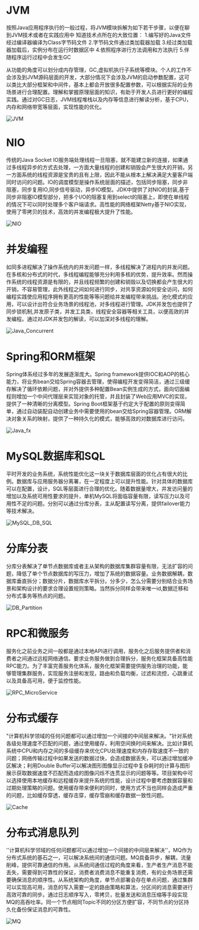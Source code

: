 # JVM

按照Java应用程序执行的一般过程，将JVM模块拆解为如下若干步骤，以便在聊到JVM技术或者在实践应用中
知道技术点所在的大致位置：
1.编写好的Java文件经过编译器编译为Class字节码文件
2.字节码文件通过类加载器加载
3.经过类加载器加载后，实例分布在运行时数据区中
4.依照程序进行方法调用和方法执行
5.伴随程序运行过程中会发生GC

从功能的角度可以划分成内存管理，GC,虚拟机执行子系统等模块。个人的工作不会涉及到JVM源码层面的开发，大部分情况下会涉及JVM的启动参数配置，这可以类比大部分框架和中间件，基本上都会开放很多配置参数，可以根据实际的业务场景进行合理配置。理解和掌握原理层面的知识，有助于开发人员进行更好的编程实践。通过对GC日志，JVM线程堆栈以及内存等信息进行解读分析，基于CPU，内存和网络带宽等层面，实现性能的优化。

![JVM](images/JVM.png)

# NIO

传统的Java Socket IO服务端处理线程一旦阻塞，就不能建立新的连接，如果通过多线程异步的方式去处理，一方面大量线程的创建和销毁会产生很大的开销，另一方面系统的线程资源是宝贵的且有上限，因此不能从根本上解决满足大量客户端同时访问的问题。IO的调度模型是操作系统层面的描述，包括同步阻塞，同步非阻塞，同步复用IO,同步信号驱动，异步IO模型。JDK中提供了对NIO的封装,基于同步非阻塞IO模型部分，把多个I/O的阻塞复用到select的阻塞上，即使在单线程的情况下可以同时处理多个客户端请求。高性能的网络框架Netty基于NIO实现，使用了零拷贝的技术，高效的并发编程极大提升了性能。

![NIO](images/NIO.png)

# 并发编程

如同多进程解决了操作系统内的并发问题一样，多线程解决了进程内的并发问题。在多核和分布式的时代，多线程编程能够充分利用多核的优势，提升效率。然而操作系统的线程资源是有限的，并且线程频繁的创建和销毁以及切换都会产生很大的开销，不容易管理，此外线程之间如何进行同步，对共享资源如何安全访问，如何编程实践使应用程序拥有更高的性能等等问题给并发编程带来挑战。池化模式的应用，可以设计出符合业务场景的线程池，对多线程进行管理。JDK并发包也提供了同步锁机制,并发原子类，并发工具类，线程安全容器等相关工具，以便高效的并发编程。通过对JDK并发包的解读，可以加深对多线程的理解。

![Java_Concurrent](images/Java_Concurrent.png)

# Spring和ORM框架

Spring体系经过多年的发展逐渐庞大。Spring framework提供IOC和AOP的核心能力，将业务bean交给Spring容器去管理，使得编程开发变得简洁，通过三级缓存解决了循环依赖问题，并对外提供多种配置Bean实例生成的方式，面向切面编程则增加一个中间代理层来实现对象的托管，并且封装了Web应用MVC的实现，提供了一种清晰的分离模型。Spring Boot框架基于约定大于配置的原则变得简单，通过自动装配自动创建业务中需要使用的bean交给Spring容器管理。ORM解决对象关系的映射，提供了一种持久化的模式，能够高效的对数据库进行访问。

![Java_fx](images/Java_fx.png)

# MySQL数据库和SQL

平时开发的业务系统，系统性能优化这一块关于数据库层面的优化占有很大的比例。数据库与应用服务器分离署，在一定程度上可以提升性能。针对具体的数据库可以在配置，设计，SQL等层面进行合理的优化。随着数据量增大，并发访问量的增加以及系统可用性要求的提升，单机MySQL将面临容量有限，读写压力以及可用性不足的问题。分别可以通过分库分表，主从配置读写分离，提供failover能力等技术解决。

![MySQL_DB_SQL](images/MySQL_DB_SQL.png)

# 分库分表

分库分表解决了单节点数据库或者主从架构的数据库集群容量有限，无法扩容的问题，降低了单个节点数据库的写压力，增加了系统的数据容量。业务数据解耦，数据库垂直拆分；数据分片，数据库水平拆分。分多少，怎么分需要分别结合业务场景和架构设计的要求合理设置规则策略。当然拆分同样会带来唯一id,数据迁移和分布式事务等热点的问题。

![DB_Partition](images/DB_Partition.png)



# RPC和微服务

服务化之前业务之间一般都是通过本地API进行调用，服务化之后服务提供者和消费者之间通过远程网络通信。要求业务服务做到合理拆分，服务化框架具备高性能RPC能力。为了丰富完善服务化体系，服务化框架需要提供服务治理的功能，能够管理集群服务，实现服务注册和发现，路由和负载均衡，过滤和流控，心跳重试以及具备高可用，便于监控性能。

![RPC_MicroService](images/RPC_MicroService.png)



# 分布式缓存

"计算机科学领域的任何问题都可以通过增加一个间接的中间层来解决。"针对系统各级处理速度不匹配的问题，通过使用缓存，利用空间换时间来解决。比如计算机系统中CPU和内存之间的多级缓存来优化CPU处理速度和内存存取速度不一致的问题；网络传输过程中如果发送的数据过快，会造成数据丢失，可以通过增加缓冲区解决；利用Double Buffer可以解决图形图像显示过程中复杂耗时的计算与图形展示获取数据速度不匹配而造成的图像闪烁不连贯显示的问题等等。项目架构中可以选择使用本地缓存和远程缓存来提升系统的性能，设计过程中要考虑数据容量和过期处理策略的问题。使用缓存带来便利的同时，使用方式不当也同样会造成严重的问题，比如缓存穿透，缓存击穿，缓存雪崩和缓存数据一致性问题。

![Cache](images/Cache.png)

# 分布式消息队列

''计算机科学邻域的任何问题都可以通过增加一个间接的中间层来解决''，MQ作为分布式系统的基石之一，可以解决系统间的通信问题。MQ具备异步，解耦，流量削峰，提供可靠通信的作用。从系统间通信过程的角度来看，生产者生产消息不能丢失，需要得到可靠性的保证，消费者消费消息不能重复消费，有的业务场景还需要确保消息的顺序性。从系统架构的角度，单节点部署会存在单点问题，通过集群可以实现高可用，消息的写入需要一定的路由策略和算法，分区间的消息需要进行高效可靠的同步。通过日志顺序写入，零拷贝，批量发送和消息压缩等手段实现MQ的高吞吐率。同一个节点相同Topic不同的分区方便扩容，不同节点的分区持久化备份保证消息的可靠性。

![MQ](images/MQ.png)